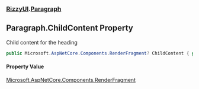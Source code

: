 ### [RizzyUI](RizzyUI 'RizzyUI').[Paragraph](RizzyUI.Paragraph 'RizzyUI.Paragraph')

## Paragraph.ChildContent Property

Child content for the heading

```csharp
public Microsoft.AspNetCore.Components.RenderFragment? ChildContent { get; set; }
```

#### Property Value
[Microsoft.AspNetCore.Components.RenderFragment](https://docs.microsoft.com/en-us/dotnet/api/Microsoft.AspNetCore.Components.RenderFragment 'Microsoft.AspNetCore.Components.RenderFragment')